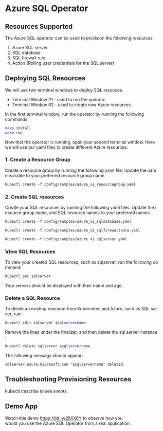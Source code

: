 # Azure SQL Operator

## Resources Supported
The Azure SQL operator can be used to provision the following resources 

1. Azure SQL server
2. SQL database
3. SQL firewall rule
4. Action (Rolling user credentials for the SQL server)

## Deploying SQL Resources

We will use two terminal windows to deploy SQL resouces.

- Terminal Window #1 - used to run the operator
- Terminal Window #2 - used to create new Azure resources.

In the first terminal window, run the operator by running the following commands:

```bash
make install
make run
```

Now that the operator is running, open your second terminal window. Here we will use our yaml files to create different Azure resources.

### 1. Create a Resource Group

Create a resource group by running the following yaml file. Update the name variable to your preferred resource group name.

```bash
kubectl create -f config/samples/azure_v1_resourcegroup.yaml
```

### 2. Create SQL resources

Create your SQL resources by running the following yaml files. Update the resource group name, and SQL resource names to your preferred names.

```bash
kubectl create -f config/samples/azure_v1_sqldatabase.yaml
```

```bash
kubectl create -f config/samples/azure_v1_sqlfirewallrule.yaml
```

```bash
kubectl create -f config/samples/azure_v1_sqlserver.yaml
```



### View SQL Resources

To view your created SQL resources, such as sqlserver, run the following command:

```bash
kubectl get sqlserver
```

Your servers should be displayed with their name and age.

### Delete a SQL Resource

To delete an existing resource from Kubernetes and Azure, such as SQL server, run:

```bash
kubectl edit sqlserver $sqlservername
```

Remove the lines under the finalizer, and then delete the sql server instance:

```bash
kubectl delete sqlserver $sqlservername
```

The following message should appear:

`sqlserver.azure.microsoft.com "$sqlservername" deleted.`

## Troubleshooting Provisioning Resources

kubectl describe to see events

## Demo App

Watch this demo <https://bit.ly/2lUIX6Y> to observe how you would you use the Azure SQL Operator from a real application.
